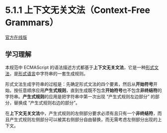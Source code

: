 # 5.1.1 上下文无关文法（Context-Free Grammars）

[官方在线版](https://262.ecma-international.org/6.0/#sec-context-free-grammars)

## 学习理解

本规范中 ECMAScript 的语法描述方式都基于**上下文无关文法**，它是一种[形式文法](../../../术语表/形式文法.md)，是[形式语言](../../../术语表/形式语言.md)中字符串的一套生成规则。

形式文法生成字符串的过程是：先确定形式文法的四个要素，然后从**开始符号**开始，按任意顺序应用**产生式规则**，直到生成既不包含**开始符号**也不包含**非终结符**的字符串。**产生式规则**的应用是把字符串中第一次出现 “产生式规则左边部分” 的部分，替换成 “产生式规则右边的部分”。

在**上下文无关文法**中，产生式规则的左侧部分要求必须有且只有一个**非终结符**，而且产生式规则左侧部分可以被其右侧部分自由替换，而无需考虑左侧部分出现的上下文。
